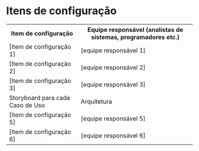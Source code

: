 # Itens de configuração

<table>
<tr><th>Item de configuração</th><th>Equipe responsável (analistas de sistemas, programadores etc.)</th></tr>
<tr><td>[Item de configuração 1]</td><td>[equipe responsável 1]</td></tr>
<tr><td>[Item de configuração 2]</td><td>[equipe responsável 2]</td></tr>
<tr><td>[Item de configuração 3]</td><td>[equipe responsável 3]</td></tr>
<tr><td>Storyboard para cada Caso de Uso</td><td>Arquitetura </td></tr>
<tr><td>[Item de configuração 5]</td><td>[equipe responsável 5]</td></tr>
<tr><td>[Item de configuração 6]</td><td>[equipe responsável 6]</td></tr>
</table>
